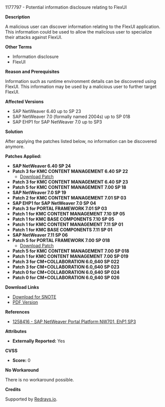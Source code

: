 1177797 - Potential information disclosure relating to FlexUI

**Description**

A malicious user can discover information relating to the FlexUI application. This information could be used to allow the malicious user to specialize their attacks against FlexUI.

**Other Terms**

- Information disclosure
- FlexUI

**Reason and Prerequisites**

Information such as runtime environment details can be discovered using FlexUI. This information may be used by a malicious user to further target FlexUI.

**Affected Versions**

- SAP NetWeaver 6.40 up to SP 23
- SAP NetWeaver 7.0 (formally named 2004s) up to SP 018
- SAP EHP1 for SAP NetWeaver 7.0 up to SP3

**Solution**

After applying the patches listed below, no information can be discovered anymore.

**Patches Applied:**

- **SAP NetWeaver 6.40 SP 24**
- **Patch 3 for KMC CONTENT MANAGEMENT 6.40 SP 22**
  - [Download Patch](https://userapps.support.sap.com/sap/support/swdc/notes?cvnr=01200615320200010809&support_package=SP003&patch_level=000002)
- **Patch 3 for KMC CONTENT MANAGEMENT 6.40 SP 23**
- **Patch 5 for KMC CONTENT MANAGEMENT 7.00 SP 18**
- **SAP NetWeaver 7.0 SP 19**
- **Patch 2 for KMC CONTENT MANAGEMENT 7.01 SP 03**
- **SAP EHP1 for SAP NetWeaver 7.0 SP 04**
- **Patch 3 for PORTAL FRAMEWORK 7.01 SP 03**
- **Patch 1 for KMC CONTENT MANAGEMENT 7.10 SP 05**
- **Patch 1 for KMC BASE COMPONENTS 7.10 SP 05**
- **Patch 1 for KMC CONTENT MANAGEMENT 7.11 SP 01**
- **Patch 1 for KMC BASE COMPONENTS 7.11 SP 01**
- **SAP NetWeaver 7.11 SP 06**
- **Patch 5 for PORTAL FRAMEWORK 7.00 SP 018**
  - [Download Patch](https://userapps.support.sap.com/sap/support/swdc/notes?cvnr=01200314690200004659&support_package=SP018&patch_level=000005)
- **Patch 5 for KMC CONTENT MANAGEMENT 7.00 SP 018**
- **Patch 1 for KMC CONTENT MANAGEMENT 7.00 SP 019**
- **Patch 3 for CM+COLLABORATION 6.0_640 SP 022**
- **Patch 3 for CM+COLLABORATION 6.0_640 SP 023**
- **Patch 0 for CM+COLLABORATION 6.0_640 SP 024**
- **Patch 0 for CM+COLLABORATION 6.0_640 SP 026**

**Download Links**

- [Download for SNOTE](https://notesdownloads.sap.com/note/0040000016534802017)
- [PDF Version](https://userapps.support.sap.com/sap/support/sfm/notes/print/0001177797?language=en-US&token=8EE423CEF8881A4F70D9B1265DA2979B)

**References**

- [1258416 - SAP NetWeaver Portal Platform NW701, EhP1 SP3](https://me.sap.com/notes/1258416)

**Attributes**

- **Externally Reported:** Yes

**CVSS**

- **Score:** 0

**No Workaround**

There is no workaround possible.

**Credits**

Supported by [Redrays.io](https://redrays.io).